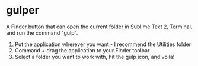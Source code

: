 gulper
=======

A Finder button that can open the current folder in Sublime Text 2, Terminal, and run the command "gulp".

1. Put the application wherever you want - I recommend the Utilities folder. 
2. Command + drag the application to your Finder toolbar
3. Select a folder you want to work with, hit the gulp icon, and voila!
